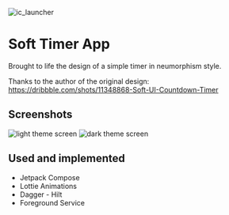 ![ic_launcher](https://github.com/RUD0MIR/soft-timer-app/assets/114794142/ee2c12a6-51ab-40a9-a226-9735b6743bc3)

# Soft Timer App


Brought to life the design of a simple timer in neumorphism style.

Thanks to the author of the original design:
https://dribbble.com/shots/11348868-Soft-UI-Countdown-Timer

## Screenshots

![light theme screen](https://github.com/RUD0MIR/soft-timer-app/assets/114794142/600a3bd0-a38d-447e-abcd-698082f40e9a)
![dark theme screen](https://github.com/RUD0MIR/soft-timer-app/assets/114794142/eeed0981-7cc5-42db-a73f-8c1c29827f35)


## Used and implemented

- Jetpack Compose
- Lottie Animations
- Dagger - Hilt
- Foreground Service
